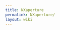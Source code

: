 ```yaml
---
title: NXaperture
permalink: NXaperture/
layout: wiki
---
```


<nxformat file="NXaperture.xml"></nxformat>
